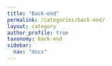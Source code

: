 ```yaml
---
title: "Back-end"
permalink: /categories/back-end/
layout: category
author_profile: true
taxonomy: back-end
sidebar:
  nav: "docs"
---
```

